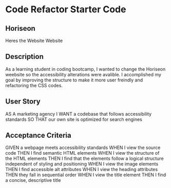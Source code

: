 # Code Refactor Starter Code

## Horiseon
Heres the Website <link href="https://lukiangelxd.github.io/Code_Refactoring/">Website<link/>

## Description
As a learning student in coding bootcamp, I wanted to change the Horiseon weebsite so the accessibility alterations were avalible. I accomplished my goal by improving the structure to make it more user freindly and refactoring the CSS codes.

## User Story
AS A marketing agency
I WANT a codebase that follows accessibility standards
SO THAT our own site is optimized for search engines

## Acceptance Criteria
GIVEN a webpage meets accessibility standards
WHEN I view the source code
THEN I find semantic HTML elements
WHEN I view the structure of the HTML elements
THEN I find that the elements follow a logical structure independent of styling and positioning
WHEN I view the image elements
THEN I find accessible alt attributes
WHEN I view the heading attributes
THEN they fall in sequential order
WHEN I view the title element
THEN I find a concise, descriptive title
